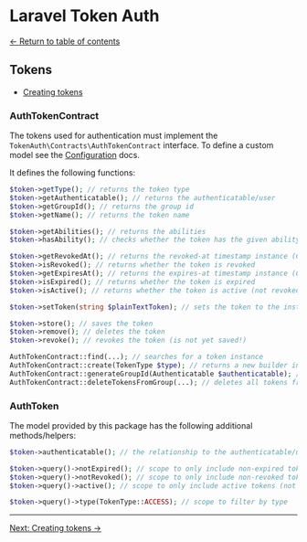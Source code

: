 # Laravel Token Auth

[&larr; Return to table of contents](./README.md)

## Tokens

- [Creating tokens](./02-01-creating-tokens.md)

### AuthTokenContract

The tokens used for authentication must implement the `TokenAuth\Contracts\AuthTokenContract` interface. To define a custom model see the [Configuration](./04-configuration.md) docs.

It defines the following functions:

```php
$token->getType(); // returns the token type
$token->getAuthenticatable(); // returns the authenticatable/user
$token->getGroupId(); // returns the group id
$token->getName(); // returns the token name

$token->getAbilities(); // returns the abilities
$token->hasAbility(); // checks whether the token has the given ability

$token->getRevokedAt(); // returns the revoked-at timestamp instance (CarbonInterface)
$token->isRevoked(); // returns whether the token is revoked
$token->getExpiresAt(); // returns the expires-at timestamp instance (CarbonInterface)
$token->isExpired(); // returns whether the token is expired
$token->isActive(); // returns whether the token is active (not revoked, not expired)

$token->setToken(string $plainTextToken); // sets the token to the instance (will be hashed)

$token->store(); // saves the token
$token->remove(); // deletes the token
$token->revoke(); // revokes the token (is not yet saved!)

AuthTokenContract::find(...); // searches for a token instance
AuthTokenContract::create(TokenType $type); // returns a new builder instance
AuthTokenContract::generateGroupId(Authenticatable $authenticatable); // returns a new group id for the given authenticatable
AuthTokenContract::deleteTokensFromGroup(...); // deletes all tokens from the given group
```

### AuthToken

The model provided by this package has the following additional methods/helpers:

```php
$token->authenticatable(); // the relationship to the authenticatable/user

$token->query()->notExpired(); // scope to only include non-expired tokens
$token->query()->notRevoked(); // scope to only include non-revoked tokens
$token->query()->active(); // scope to only include active tokens (not revoked, not expired)

$token->query()->type(TokenType::ACCESS); // scope to filter by type
```

---

[Next: Creating tokens &rarr;](./02-01-creating-tokens.md)
